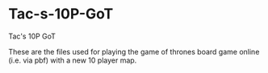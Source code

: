 # Tac-s-10P-GoT
Tac's 10P GoT

These are the files used for playing the game of thrones board game online (i.e. via pbf) with a new 10 player map.
